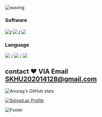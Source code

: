 ![waving](https://capsule-render.vercel.app/api?type=waving&height=200&text=DongjunPark&fontAlign=30&fontAlignY=35&color=gradient)


### Software
####  <img src="https://img.shields.io/badge/-Visual%20Studio-blue?style=for-the-badge&logo=Visual%20Studio2B%2B&logoColor=white">/ <img src="https://img.shields.io/badge/-Eclipse-orange?style=for-the-badge&logo=Eclipse2B%2B&logoColor=white"> / <img src="https://img.shields.io/badge/-Git-green?style=for-the-badge&logo=Git2B%2B&logoColor=white">

### Language

<img src="https://img.shields.io/badge/C-red?style=for-the-badge&logo=c2B%2B&logoColor=white"> / <img src="https://img.shields.io/badge/java-pink?style=for-the-badge&logo=java&logoColor=white"> / <img src="https://img.shields.io/badge/python-yellow?style=for-the-badge&logo=python&logoColor=white">


## contact ❤️ VIA Email SKHU202014128@gmail.com

![Anurag's GitHub stats](https://github-readme-stats.vercel.app/api?username=qkrehdwns032&show_icons=true&theme=dark)

[![Solved.ac Profile](http://mazassumnida.wtf/api/v2/generate_badge?boj=qkrehdwns032)](https://solved.ac/qkrehdwns032/)

![Footer](https://capsule-render.vercel.app/api?type=waving&color=gradient&height=200&section=footer)
